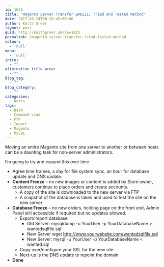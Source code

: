 ```yaml
---
id: 1025
title: 'Magento Server Transfer &#8211; Tried and Tested Method'
date: 2017-08-24T08:26:45+00:00
author: Keith Greer
layout: post
guid: http://keithgreer.uk/?p=1025
permalink: /magento-server-transfer-tried-tested-method
colour:
  - 'null'
menu:
  - 'null'
intro:
  - ""
alternative_title_area:
  - ""
blog_tag:
  - ""
blog_category:
  - ""
categories:
  - Notes
tags:
  - Bash
  - Command Line
  - FTP
  - Import
  - Magento
  - MySQL
---
```

Moving an entire Magento site from one server to another or between hosts can be a daunting task for non-server administrators.

I&#8217;m going to try and expand this over time.

  * Agree time frames, a day for file system sync, an hour for database update and DNS update.
  * **Content Freeze** &#8211; no new images or content is added by Store owner, customers continue to place orders and create accounts. 
      * A copy of the site is downloaded to the new server via FTP
      * A snapshot of the database is taken and used to test the site on the new server
  * **Database Freeze** &#8211; no new orders, holding page on the front end, Admin Panel still accessible if required but no updates allowed. 
      * Export/import database 
          * Old Server: mysqldump -u YourUser -p YourDatabaseName > wantedsqlfile.sql
          * New Server wget http://www.yourwebsite.com/wantedsqlfile.sql
          * New Server: mysql -u YourUser -p YourDatabaseName < wanted.sql
      * Copy over/configure your SSL for the new site
      * Next-up is the DNS update to repoint the domain
  * **Done**

&nbsp;